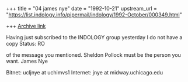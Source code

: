 +++
title = "04 james nye"
date = "1992-10-21"
upstream_url = "https://list.indology.info/pipermail/indology/1992-October/000349.html"

+++
[Archive link](https://list.indology.info/pipermail/indology/1992-October/000349.html)

  Having just subscribed to the INDOLOGY group yesterday I do not have a copy
Status: RO

of the message you mentioned.  Sheldon Pollock must be the person you want.
James Nye

Bitnet:                   ucljnye at uchimvs1
Internet:         jnye at midway.uchicago.edu




